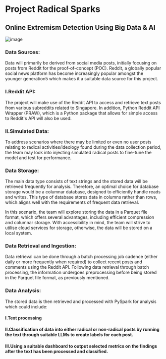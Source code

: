 # Project Radical Sparks
## Online Extremism Detection Using Big Data & AI

![image](https://github.com/wbcmthh42/bead_pyspark/assets/104043746/cda32220-98f8-48a9-b0a6-ca9b67849a12)


### Data Sources:
Data will primarily be derived from social media posts, initially focusing on posts from Reddit for the proof-of-concept (POC). Reddit, a globally popular social news platform has become increasingly popular amongst the younger generation5 which makes it a suitable data source for this project.

### I.Reddit API: 
The project will make use of the Reddit API to access and retrieve text posts from various subreddits related to Singapore. In addition, Python Reddit API Wrapper (PRAW), which is a Python package that allows for simple access to Reddit's API will also be used.

### II.Simulated Data: 
To address scenarios where there may be limited or even no user posts relating to radical activities/ideology found during the data collection period, the team may look into injecting simulated radical posts to fine-tune the model and test for performance.

### Data Storage:
The main data type consists of text strings and the stored data will be retrieved frequently for analysis. Therefore, an optimal choice for database storage would be a columnar database, designed to efficiently handle reads and writes. This type of database stores data in columns rather than rows, which aligns well with the requirements of frequent data retrieval.

In this scenario, the team will explore storing the data in a Parquet file format, which offers several advantages, including efficient compression and columnar storage. With accessibility in mind, the team will strive to utilise cloud services for storage, otherwise, the data will be stored on a local system.

### Data Retrieval and Ingestion:
Data retrieval can be done through a batch processing job cadence (either daily or more frequently when required) to collect recent posts and comments using the Reddit API. Following data retrieval through batch processing, the information undergoes preprocessing before being stored in the Parquet file format, as previously mentioned.

### Data Analysis:
The stored data is then retrieved and processed with PySpark for analysis which could include:

#### I.Text processing
#### II.Classification of data into either radical or non-radical posts by running the text through suitable LLMs to create labels for each post.
#### III.Using a suitable dashboard to output selected metrics on the findings after the text has been processed and classified.
